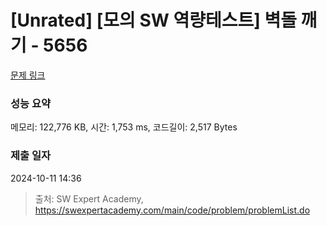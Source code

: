 # [Unrated] [모의 SW 역량테스트] 벽돌 깨기 - 5656 

[문제 링크](https://swexpertacademy.com/main/code/problem/problemDetail.do?contestProbId=AWXRQm6qfL0DFAUo) 

### 성능 요약

메모리: 122,776 KB, 시간: 1,753 ms, 코드길이: 2,517 Bytes

### 제출 일자

2024-10-11 14:36



> 출처: SW Expert Academy, https://swexpertacademy.com/main/code/problem/problemList.do